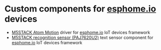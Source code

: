 # Custom components for [esphome.io](https://esphome.io) devices

- [M5STACK Atom Motion](https://shop.m5stack.com/products/atom-motion-kit-with-motor-and-servo-driver-stm32f0) driver for [esphome.io](https://esphome.io) IoT devices framework
- [M5STACK recognition sensor (PAJ7620U2)](https://shop.m5stack.com/products/unit-gesture-recognition-sensor-paj7620u2) text sensor component for [esphome.io](https://esphome.io) IoT devices framework